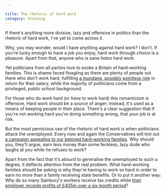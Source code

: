 ```yaml
---

title: The rhetoric of hard work
category: thinking
---
```


If there's anything more divisive, lazy and offensive in politics than the rhetoric of hard work, I've yet to come across it.

Why, you may wonder, would I have anything against hard work? I don't. If you're lucky enough to have a job you enjoy, hard work through _choice_ is a pleasure. Apart from that, anyone who is sane _hates_ hard work.

Yet politicians from all parties love to evoke a Britain of hard–working families. This is shame faced finagling as there are plenty of people out there who don't work hard, fulfilling [a mundane, possibly pointless role](https://www.thedailymash.co.uk/news/society/lots-of-lazy-bastards-have-jobs-2012120652158) in return for their salary, while the majority of politicians come from a privileged, public school background.

For those who do work hard (or _have_ to work hard) this romanticism is offensive. Hard work should be a source of anger; instead, it's used as a means of keeping people in their place. There's a clear suggestion that if you're not working hard you're doing something wrong, that your job is at risk.

But the most pernicious use of the rhetoric of hard work is when politicians attack the unemployed. Every now and again the Conservatives will trot out [a campaign appealing to our beloved hard–working families](https://www.conservatives.com/Get_involved/benefits_haveyoursay.aspx). Why should you, they'll argue, earn less money than some feckless, lazy dude who laughs at you while he refuses to work?

Apart from the fact that it's absurd to generalise the unemployed to such a degree, it deflects attention from the real problem. What hard–working families _should_ be asking is why they're having to work so hard in order to earn no more than a family receiving state benefits. Or to put it another way: Why do so many Sainbury's workers receive tax credits while [their employer records profits of £405m over a six month period](https://www.bbc.co.uk/news/business-20321696)?
